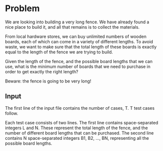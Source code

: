 # Problem

We are looking into building a very long fence. We have already found a nice place to build it, and all that remains is to collect the materials.

From local hardware stores, we can buy unlimited numbers of wooden boards, each of which can come in a variety of different lengths. To avoid waste, we want to make sure that the total length of these boards is exactly equal to the length of the fence we are trying to build.

Given the length of the fence, and the possible board lengths that we can use, what is the minimum number of boards that we need to purchase in order to get exactly the right length?

Beware: the fence is going to be very long!

## Input

The first line of the input file contains the number of cases, T. T test cases follow.

Each test case consists of two lines. The first line contains space-separated integers L and N. These represent the total length of the fence, and the number of different board lengths that can be purchased. The second line contains N space-separated integers B1, B2, ..., BN, representing all the possible board lengths.

